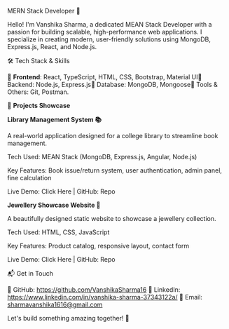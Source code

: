 MERN Stack Developer 🚀

Hello! I'm Vanshika Sharma, a dedicated MEAN Stack Developer with a passion for building scalable, high-performance web applications. I specialize in creating modern, user-friendly solutions using MongoDB, Express.js, React, and Node.js.

🛠 Tech Stack & Skills

🔹 **Frontend**: React, TypeScript, HTML, CSS, Bootstrap, Material UI🔹 Backend: Node.js, Express.js🔹 Database: MongoDB, Mongoose🔹 Tools & Others: Git, Postman.

📌 **Projects Showcase**

**Library Management System 📚**

A real-world application designed for a college library to streamline book management.

Tech Used: MEAN Stack (MongoDB, Express.js, Angular, Node.js)

Key Features: Book issue/return system, user authentication, admin panel, fine calculation

Live Demo: Click Here | GitHub: Repo

**Jewellery Showcase Website 💍**

A beautifully designed static website to showcase a jewellery collection.

Tech Used: HTML, CSS, JavaScript

Key Features: Product catalog, responsive layout, contact form

Live Demo: Click Here | GitHub: Repo

📬 Get in Touch

📌 GitHub: https://github.com/VanshikaSharma16
📌 LinkedIn: https://www.linkedin.com/in/vanshika-sharma-37343122a/
📌  Email: sharmavanshika1616@gmail.com

Let's build something amazing together! 🚀

